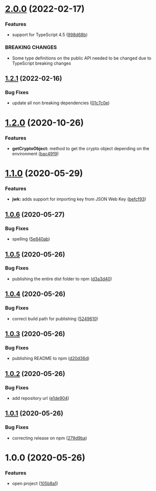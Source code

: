 # [2.0.0](https://github.com/willgm/web-crypto-tools/compare/v1.2.1...v2.0.0) (2022-02-17)


### Features

* support for TypeScript 4.5 ([998d68b](https://github.com/willgm/web-crypto-tools/commit/998d68b10b6c2eb02d428b3b011fcd72d0d7ea3a))


### BREAKING CHANGES

* Some type definitions on the public API needed to be changed due to TypeScript
breaking changes

## [1.2.1](https://github.com/willgm/web-crypto-tools/compare/v1.2.0...v1.2.1) (2022-02-16)


### Bug Fixes

* update all non breaking dependencies ([01c7c0e](https://github.com/willgm/web-crypto-tools/commit/01c7c0e5d927eb0aaef9d5d626a2c7f6b9c679cc))

# [1.2.0](https://github.com/willgm/web-crypto-tools/compare/v1.1.0...v1.2.0) (2020-10-26)


### Features

* **getCryptoObject:** method to get the crypto object depending on the environment ([bac4919](https://github.com/willgm/web-crypto-tools/commit/bac4919bd9f1f85c012f2267498972d00897172a))

# [1.1.0](https://github.com/willgm/web-crypto-tools/compare/v1.0.6...v1.1.0) (2020-05-29)


### Features

* **jwk:** adds support for importing key from JSON Web Key ([befcf93](https://github.com/willgm/web-crypto-tools/commit/befcf93dfc965c4dc801dd577689cf694b35ffa5))

## [1.0.6](https://github.com/willgm/web-crypto-tools/compare/v1.0.5...v1.0.6) (2020-05-27)


### Bug Fixes

* spelling ([5e840ab](https://github.com/willgm/web-crypto-tools/commit/5e840ab24cfc9d97a96fb33f98ad663f15801f38))

## [1.0.5](https://github.com/willgm/web-crypto-tools/compare/v1.0.4...v1.0.5) (2020-05-26)


### Bug Fixes

* publishing the entire dist folder to npm ([d3a3d40](https://github.com/willgm/web-crypto-tools/commit/d3a3d4014ee302ab51b40484e3f96e74c71deaea))

## [1.0.4](https://github.com/willgm/web-crypto-tools/compare/v1.0.3...v1.0.4) (2020-05-26)


### Bug Fixes

* correct build path for publishing ([5249610](https://github.com/willgm/web-crypto-tools/commit/52496107a8d59b4ec1dbb8922d7c5617405b1e64))

## [1.0.3](https://github.com/willgm/web-crypto-tools/compare/v1.0.2...v1.0.3) (2020-05-26)


### Bug Fixes

* publishing README to npm ([d20d36d](https://github.com/willgm/web-crypto-tools/commit/d20d36d10a99646b10a4fb85d10a13ea162fe24c))

## [1.0.2](https://github.com/willgm/web-crypto-tools/compare/v1.0.1...v1.0.2) (2020-05-26)


### Bug Fixes

* add repository url ([e1de904](https://github.com/willgm/web-crypto-tools/commit/e1de904bb3e2e69f4418d6036be2d361fe6d80c2))

## [1.0.1](https://github.com/willgm/web-crypto-tools/compare/v1.0.0...v1.0.1) (2020-05-26)


### Bug Fixes

* correcting release on npm ([279d9ba](https://github.com/willgm/web-crypto-tools/commit/279d9bab1fef38c4a4f801010895b2fee1102525))

# 1.0.0 (2020-05-26)


### Features

* open project ([105b8a1](https://github.com/willgm/web-crypto-tools/commit/105b8a1eb6b3db29f14c8fbaae5c73b859c64204))
